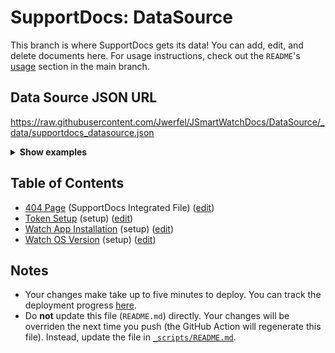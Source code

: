 # SupportDocs: DataSource
This branch is where SupportDocs gets its data! You can add, edit, and delete documents here. For usage instructions, check out the `README`'s [usage](https://github.com/aheze/SupportDocs#using-the-github-repo) section in the main branch.

## Data Source JSON URL
<a href="https://raw.githubusercontent.com/Jwerfel/JSmartWatchDocs/DataSource/_data/supportdocs_datasource.json">https://raw.githubusercontent.com/Jwerfel/JSmartWatchDocs/DataSource/_data/supportdocs_datasource.json</a>

<details>
<summary><strong>Show examples</strong></summary>

<hr>

### SwiftUI
```swift
struct SwiftUIExampleView_MinimalCode: View {
    let dataSource = URL(string: "https://raw.githubusercontent.com/Jwerfel/JSmartWatchDocs/DataSource/_data/supportdocs_datasource.json")!
    @State var supportDocsPresented = false
    
    var body: some View {
        Button("Present SupportDocs from SwiftUI!") { supportDocsPresented = true }
        .sheet(isPresented: $supportDocsPresented, content: {
            SupportDocsView(dataSource: dataSource, isPresented: $supportDocsPresented)
        })
    }
}
```

### UIKit
```swift
class UIKitExampleController_MinimalCode: UIViewController {
    /**
    Connect this inside the storyboard.
    
    This is just for demo purposes, so it's not connected yet.
    */
    @IBAction func presentButtonPressed(_ sender: Any) {
        let dataSource = URL(string: "https://raw.githubusercontent.com/Jwerfel/JSmartWatchDocs/DataSource/_data/supportdocs_datasource.json")!
    
        let supportDocsViewController = SupportDocsViewController(dataSource: dataSource)
        self.present(supportDocsViewController, animated: true, completion: nil)
    }
}
```

<hr>

</details>

## Table of Contents
- [404 Page](https://Jwerfel.github.io/JSmartWatchDocs/404) (SupportDocs Integrated File) ([edit](https://github.com/Jwerfel/JSmartWatchDocs/edit/DataSource/JSmartWatchDocs/404.md))
- [Token Setup](https://Jwerfel.github.io/JSmartWatchDocs/Setup/TokenSetup) (setup) ([edit](https://github.com/Jwerfel/JSmartWatchDocs/edit/DataSource/Setup/TokenSetup.md))
- [Watch App Installation](https://Jwerfel.github.io/JSmartWatchDocs/Setup/WatchAppInstall) (setup) ([edit](https://github.com/Jwerfel/JSmartWatchDocs/edit/DataSource/Setup/WatchAppInstall.md))
- [Watch OS Version](https://Jwerfel.github.io/JSmartWatchDocs/Setup/WatchOSVersion) (setup) ([edit](https://github.com/Jwerfel/JSmartWatchDocs/edit/DataSource/Setup/WatchOSVersion.md))


## Notes
- Your changes make take up to five minutes to deploy. You can track the deployment progress [here](https://github.com/Jwerfel/JSmartWatchDocs/deployments/activity_log?environment=github-pages).
- Do **not** update this file (`README.md`) directly. Your changes will be overriden the next time you push (the GitHub Action will regenerate this file). Instead, update the file in [`_scripts/README.md`](https://github.com/Jwerfel/JSmartWatchDocs/edit/DataSource/_scripts/README.md). 